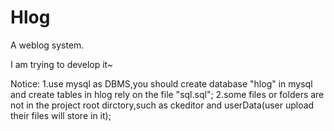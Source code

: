 # Hlog
A weblog system.

I am trying to develop it~

Notice:
  1.use mysql as DBMS,you should create database "hlog" in mysql and create tables in hlog rely on the file "sql.sql";
  2.some files or folders are not in the project root dirctory,such as ckeditor and userData(user upload their files will store in it);
